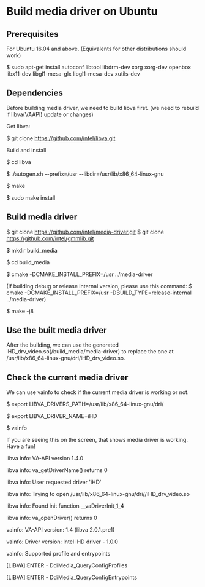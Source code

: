 # Build media driver on Ubuntu
## Prerequisites
For Ubuntu 16.04 and above. (Equivalents for other distributions should work)

$ sudo apt-get install autoconf libtool libdrm-dev xorg xorg-dev openbox libx11-dev libgl1-mesa-glx libgl1-mesa-dev xutils-dev
## Dependencies
Before building media driver, we need to build libva first. (we need to rebuild if libva(VAAPI) update or changes)

Get libva:

$ git clone https://github.com/intel/libva.git

Build and install

$ cd libva 

$ ./autogen.sh --prefix=/usr --libdir=/usr/lib/x86_64-linux-gnu

$ make

$ sudo make install

## Build media driver

$ git clone https://github.com/intel/media-driver.git
$ git clone https://github.com/intel/gmmlib.git

$ mkdir build_media

$ cd build_media

$ cmake -DCMAKE_INSTALL_PREFIX=/usr ../media-driver

(If building debug or release internal version, please use this command:
$ cmake -DCMAKE_INSTALL_PREFIX=/usr  -DBUILD_TYPE=release-internal ../media-driver)

$ make -j8

## Use the built media driver

After the building, we can use the generated iHD_drv_video.so(/build_media/media-driver) to replace the one at /usr/lib/x86_64-linux-gnu/dri/iHD_drv_video.so.

## Check the current media driver

We can use vainfo to check if the current media driver is working or not. 

$ export LIBVA_DRIVERS_PATH=/usr/lib/x86_64-linux-gnu/dri/

$ export LIBVA_DRIVER_NAME=iHD

$ vainfo

If you are seeing this on the screen, that shows media driver is working. Have a fun!

libva info: VA-API version 1.4.0

libva info: va_getDriverName() returns 0

libva info: User requested driver 'iHD'

libva info: Trying to open /usr/lib/x86_64-linux-gnu/dri//iHD_drv_video.so

libva info: Found init function __vaDriverInit_1_4

libva info: va_openDriver() returns 0

vainfo: VA-API version: 1.4 (libva 2.0.1.pre1)

vainfo: Driver version: Intel iHD driver - 1.0.0

vainfo: Supported profile and entrypoints

[LIBVA]:ENTER    - DdiMedia_QueryConfigProfiles

[LIBVA]:ENTER    - DdiMedia_QueryConfigEntrypoints

